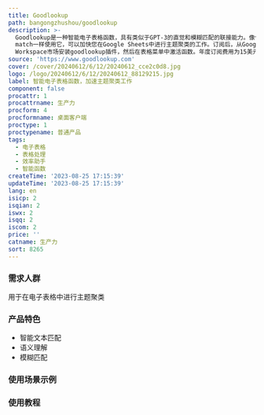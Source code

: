 ```yaml
---
title: Goodlookup
path: bangongzhushou/goodlookup
description: >-
  Goodlookup是一种智能电子表格函数，具有类似于GPT-3的直觉和模糊匹配的联接能力。像vlookup或index
  match一样使用它，可以加快您在Google Sheets中进行主题聚类的工作。订阅后，从Google
  Workspace市场安装goodlookup插件，然后在表格菜单中激活函数。年度订阅费用为15美元。
source: 'https://www.goodlookup.com'
cover: /cover/20240612/6/12/20240612_cce2c0d8.jpg
logo: /logo/20240612/6/12/20240612_88129215.jpg
label: 智能电子表格函数，加速主题聚类工作
component: false
procattr: 1
procattrname: 生产力
procform: 4
procformname: 桌面客户端
proctype: 1
proctypename: 普通产品
tags:
  - 电子表格
  - 表格处理
  - 效率助手
  - 智能函数
createTime: '2023-08-25 17:15:39'
updateTime: '2023-08-25 17:15:39'
lang: en
isicp: 2
isqian: 2
iswx: 2
isqq: 2
iscom: 2
price: ''
catname: 生产力
sort: 8265
---
```




### 需求人群
用于在电子表格中进行主题聚类

### 产品特色
- 智能文本匹配
- 语义理解
- 模糊匹配

### 使用场景示例


### 使用教程


  
